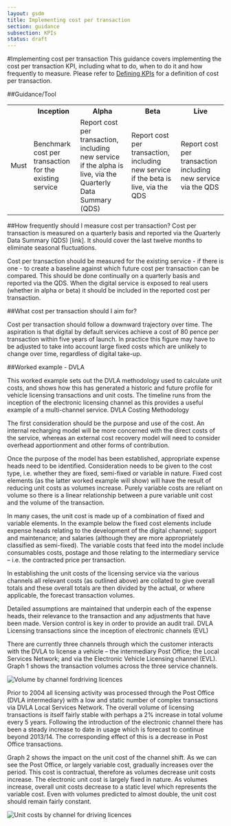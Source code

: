 ```yaml
---
layout: gsdm
title: Implementing cost per transaction
section: guidance
subsection: KPIs
status: draft
---
```

    
#Implementing cost per transaction
This guidance covers implementing the cost per transaction KPI, including what to do, when to do it and how frequently to measure. Please refer to [Defining KPIs](/handbook/134/) for a definition of cost per transaction.

##Guidance/Tool
<table>
<tr><th></th><th>Inception</th><th>Alpha</th><th>Beta</th><th>Live</th></tr>
<tr><td>Must</td><td>Benchmark cost per transaction for the existing service</td><td>Report cost per transaction, including new service if the alpha is live, via the Quarterly Data Summary (QDS)</td><td>Report cost per transaction, including new service if the beta is live, via the QDS</td><td>Report cost per transaction including new service via the QDS</td></tr>
</table>

##How frequently should I measure cost per transaction?
Cost per transaction is measured on a quarterly basis and reported via the Quarterly Data Summary (QDS) [link]. It should cover the last twelve months to eliminate seasonal fluctuations. 

Cost per transaction should be measured for the existing service - if there is one - to create a baseline against which future cost per transaction can be compared. This should be done continually on a quarterly basis and reported via the QDS. When the digital service is exposed to real users (whether in alpha or beta) it should be included in the reported cost per transaction.

##What cost per transaction should I aim for?

Cost per transaction should follow a downward trajectory over time. The aspiration is that digital by default services achieve a cost of 80 pence per transaction within five years of launch. In practice this figure may have to be adjusted to take into account large fixed costs which are unlikely to change over time, regardless of digital take-up.

##Worked example - DVLA

This worked example sets out the DVLA methodology used to calculate unit costs, and shows how this has generated a historic and future profile for vehicle licensing transactions and unit costs. The timeline runs from the inception of the electronic licensing channel as this provides a useful example of a multi-channel service.
DVLA Costing Methodology

The first consideration should be the purpose and use of the cost. An internal recharging model will be more concerned with the direct costs of the service, whereas an external cost recovery model will need to consider overhead apportionment and other forms of contribution.
 
Once the purpose of the model has been established, appropriate expense heads need to be identified. Consideration needs to be given to the cost type, i.e. whether they are fixed, semi-fixed or variable in nature. Fixed cost elements (as the latter worked example will show) will have the result of reducing unit costs as volumes increase. Purely variable costs are reliant on volume so there is a linear relationship between a pure variable unit cost and the volume of the transaction.
 
In many cases, the unit cost is made up of a combination of fixed and variable elements. In the example below the fixed cost elements include expense heads relating to the development of the digital channel; support and maintenance; and salaries (although they are more appropriately classified as semi-fixed). The variable costs that feed into the model include consumables costs, postage and those relating to the intermediary service – i.e. the contracted price per transaction.
 
In establishing the unit costs of the licensing service via the various channels all relevant costs (as outlined above) are collated to give overall totals and these overall totals are then divided by the actual, or where applicable, the forecast transaction volumes.
 
Detailed assumptions are maintained that underpin each of the expense heads, their relevance to the transaction and any adjustments that have been made. Version control is key in order to provide an audit trail.
DVLA Licensing transactions since the inception of electronic channels (EVL)

There are currently three channels through which the customer interacts with the DVLA to license a vehicle – the intermediary Post Office; the Local Services Network; and via the Electronic Vehicle Licensing channel (EVL). Graph 1 shows the transaction volumes across the three service channels.
 
![Volume by channel fordriving licences](driving-licence-volumes.png)
 
Prior to 2004 all licensing activity was processed through the Post Office (DVLA intermediary) with a low and static number of complex transactions via DVLA Local Services Network. The overall volume of licensing transactions is itself fairly stable with perhaps a 2% increase in total volume every 5 years. Following the introduction of the electronic channel there has been a steady increase to date in usage which is forecast to continue beyond 2013/14. The corresponding effect of this is a decrease in Post Office transactions.

Graph 2 shows the impact on the unit cost of the channel shift. As we can see the Post Office, or largely variable cost, gradually increases over the period. This cost is contractual, therefore as volumes decrease unit costs increase. The electronic unit cost is largely fixed in nature. As volumes increase, overall unit costs decrease to a static level which represents the variable cost. Even with volumes predicted to almost double, the unit cost should remain fairly constant.

![Unit costs by channel for driving licences](driving-licence-unit-costs.png)